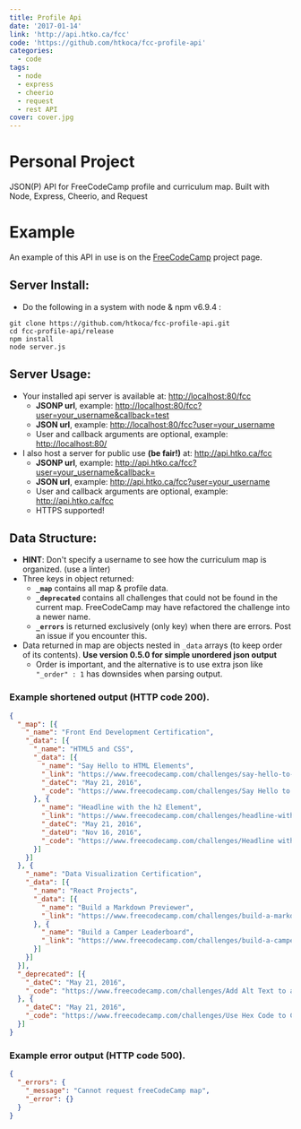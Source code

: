 ```yaml
---
title: Profile Api
date: '2017-01-14'
link: 'http://api.htko.ca/fcc'
code: 'https://github.com/htkoca/fcc-profile-api'
categories:
  - code
tags:
  - node
  - express
  - cheerio
  - request
  - rest API
cover: cover.jpg
---
```

# Personal Project
JSON(P) API for FreeCodeCamp profile and curriculum map. Built with Node, Express, Cheerio, and Request

# Example
An example of this API in use is on the [FreeCodeCamp](http://htko.ca/project/code/fcc/free-code-camp/README/) project page.

## Server Install:
* Do the following in a system with node & npm v6.9.4 :
```
git clone https://github.com/htkoca/fcc-profile-api.git
cd fcc-profile-api/release
npm install
node server.js
```

## Server Usage:
* Your installed api server is available at: [http://localhost:80/fcc](http://localhost:80/fcc)
  * **JSONP url**, example: [http://localhost:80/fcc?user=your_username&callback=test](http://localhost:80/fcc?user=your_username&callback=test)
  * **JSON url**, example: [http://localhost:80/fcc?user=your_username](http://localhost:80/fcc?user=your_username)
  * User and callback arguments are optional, example: [http://localhost:80/](http://localhost:80/)
* I also host a server for public use **(be fair!)** at: http://api.htko.ca/fcc
  * **JSONP url**, example: http://api.htko.ca/fcc?user=your_username&callback=
  * **JSON url**, example: http://api.htko.ca/fcc?user=your_username
  * User and callback arguments are optional, example: http://api.htko.ca/fcc
  * HTTPS supported!

## Data Structure:
* **HINT**: Don't specify a username to see how the curriculum map is organized. (use a linter)
* Three keys in object returned:
  * **`_map`** contains all map & profile data.
  * **`_deprecated`** contains all challenges that could not be found in the current map. FreeCodeCamp may have refactored the challenge into a newer name.
  * **`_errors`** is returned exclusively (only key) when there are errors. Post an issue if you encounter this.
* Data returned in map are objects nested in `_data` arrays (to keep order of its contents). **Use version 0.5.0 for simple unordered json output**
  * Order is important, and the alternative is to use extra json like `"_order" : 1` has downsides when parsing output.

### Example shortened output (HTTP code 200).
```json
{
  "_map": [{
    "_name": "Front End Development Certification",
    "_data": [{
      "_name": "HTML5 and CSS",
      "_data": [{
        "_name": "Say Hello to HTML Elements",
        "_link": "https://www.freecodecamp.com/challenges/say-hello-to-html-elements",
        "_dateC": "May 21, 2016",
        "_code": "https://www.freecodecamp.com/challenges/Say Hello to HTML Elements?solution=%0A%3Ch1%3EHello%20World%3C%2Fh1%3E%0A"
      }, {
        "_name": "Headline with the h2 Element",
        "_link": "https://www.freecodecamp.com/challenges/headline-with-the-h2-element",
        "_dateC": "May 21, 2016",
        "_dateU": "Nov 16, 2016",
        "_code": "https://www.freecodecamp.com/challenges/Headline with the h2 Element?solution=%0A%3Ch1%3EHello%20World%3C%2Fh1%3E%0A%3Ch2%3ECatPhotoApp%3C%2Fh2%3E%0A"
      }]
    }]
  }, {
    "_name": "Data Visualization Certification",
    "_data": [{
      "_name": "React Projects",
      "_data": [{
        "_name": "Build a Markdown Previewer",
        "_link": "https://www.freecodecamp.com/challenges/build-a-markdown-previewer"
      }, {
        "_name": "Build a Camper Leaderboard",
        "_link": "https://www.freecodecamp.com/challenges/build-a-camper-leaderboard"
      }]
    }]
  }],
  "_deprecated": [{
    "_dateC": "May 21, 2016",
    "_code": "https://www.freecodecamp.com/challenges/Add Alt Text to an Image for Accessibility?solution=%0A%3Clink%20href%3D%22https%3A%2F%2Ffonts.googleapis.com%2Fcss%3Ffamily%3DLobster%22%20rel%3D%22stylesheet%22%20type%3D%22text%2Fcss%22%3E%0A%3Cstyle%3E%0A%20%20.red-text%20%7B%0A%20%20%20%20color%3A%20red%3B%0A%20%20%7D%0A%0A%20%20h2%20%7B%0A%20%20%20%20font-family%3A%20Lobster%2C%20Monospace%3B%0A%20%20%7D%0A%0A%20%20p%20%7B%0A%20%20%20%20font-size%3A%2016px%3B%0A%20%20%20%20font-family%3A%20Monospace%3B%0A%20%20%7D%0A%0A%20%20.thick-green-border%20%7B%0A%20%20%20%20border-color%3A%20green%3B%0A%20%20%20%20border-width%3A%2010px%3B%0A%20%20%20%20border-style%3A%20solid%3B%0A%20%20%20%20border-radius%3A%2050%25%3B%0A%20%20%7D%0A%0A%20%20.smaller-image%20%7B%0A%20%20%20%20width%3A%20100px%3B%0A%20%20%7D%0A%3C%2Fstyle%3E%0A%0A%3Ch2%20class%3D%22red-text%22%3ECatPhotoApp%3C%2Fh2%3E%0A%0A%3Cp%3EClick%20here%20for%20%3Ca%20href%3D%22%23%22%3Ecat%20photos%3C%2Fa%3E.%3C%2Fp%3E%0A%0A%3Ca%20href%3D%22%23%22%3E%3Cimg%20alt%3D%22A%20cute%20orange%20cat%20lying%20on%20its%20back%22%20class%3D%22smaller-image%20thick-green-border%22%20src%3D%22https%3A%2F%2Fbit.ly%2Ffcc-relaxing-cat%22%3E%3C%2Fa%3E%0A%0A%3Cp%20class%3D%22red-text%22%3EKitty%20ipsum%20dolor%20sit%20amet%2C%20shed%20everywhere%20shed%20everywhere%20stretching%20attack%20your%20ankles%20chase%20the%20red%20dot%2C%20hairball%20run%20catnip%20eat%20the%20grass%20sniff.%3C%2Fp%3E%0A%3Cp%20class%3D%22red-text%22%3EPurr%20jump%20eat%20the%20grass%20rip%20the%20couch%20scratched%20sunbathe%2C%20shed%20everywhere%20rip%20the%20couch%20sleep%20in%20the%20sink%20fluffy%20fur%20catnip%20scratched.%3C%2Fp%3E%0A"
  }, {
    "_dateC": "May 21, 2016",
    "_code": "https://www.freecodecamp.com/challenges/Use Hex Code to Color Elements White?solution=%0A%3Cstyle%3E%0A%20%20body%20%7B%0A%20%20%20%20background-color%3A%20%23FFFFFF%3B%0A%20%20%7D%0A%3C%2Fstyle%3E%0A"
  }]
}
```
### Example error output (HTTP code 500).
```json
{
  "_errors": {
    "_message": "Cannot request freeCodeCamp map",
    "_error": {}
  }
}
```
